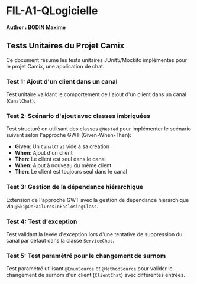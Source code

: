 # FIL-A1-QLogicielle
**Author : BODIN Maxime**

## Tests Unitaires du Projet Camix

Ce document résume les tests unitaires JUnit5/Mockito implémentés pour le projet Camix, une application de chat.

### Test 1: Ajout d'un client dans un canal

Test unitaire validant le comportement de l'ajout d'un client dans un canal (`CanalChat`).

### Test 2: Scénario d'ajout avec classes imbriquées

Test structuré en utilisant des classes `@Nested` pour implémenter le scénario suivant selon l'approche GWT (Given-When-Then):
- **Given**: Un `CanalChat` vide à sa création
- **When**: Ajout d'un client
- **Then**: Le client est seul dans le canal
- **When**: Ajout à nouveau du même client
- **Then**: Le client est toujours seul dans le canal

### Test 3: Gestion de la dépendance hiérarchique

Extension de l'approche GWT avec la gestion de dépendance hiérarchique via `@SkipOnFailuresInEnclosingClass`.

### Test 4: Test d'exception

Test validant la levée d'exception lors d'une tentative de suppression du canal par défaut dans la classe `ServiceChat`.

### Test 5: Test paramétré pour le changement de surnom

Test paramétré utilisant `@EnumSource` et `@MethodSource` pour valider le changement de surnom d'un client (`ClientChat`) avec différentes entrées.